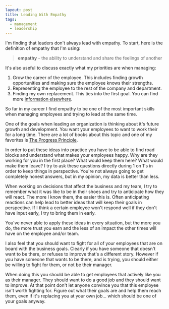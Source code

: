 ```yaml
---
layout: post
title: Leading With Empathy
tags:
  - management
  - leadership
---
```


I'm finding that leaders don't always lead with empathy. To start, here is the
definition of empathy that I'm using:

> **empathy** - the ability to understand and share the feelings of another

It's also useful to discuss exactly what my priorities are when managing:

1. Grow the career of the employee. This includes finding growth opportunities
and making sure the employee knows their strengths.
2. Representing the employee to the rest of the company and department.
3. Finding my own replacement. This ties into the first goal. You can find more
   [information
   elsewhere](https://www.hrbartender.com/2015/recruiting/your-goal-as-a-manager-find-your-replacement/).

So far in my career I find empathy to be one of the most important skills when
managing employees and trying to lead at the same time.

One of the goals when leading an organization is thinking about it's future
growth and development. You want your employees to want to work their for a long
time. There are a lot of books about this topic and one of my favorites is [The
Progress
Principle](https://hbr.org/product/the-progress-principle-using-small-wins-to-ignite-joy-engagement-and-creativity-at-work/10106-HBK-ENG).

In order to put these ideas into practice you have to be able to find road
blocks and understand what makes your employees happy. Why are they working for
you in the first place? What would keep them here? What would make them leave? I
try to ask these questions directly during 1 on 1's in order to keep things in
perspective. You're not always going to get completely honest answers, but in my
opinion, my data is better than less.

When working on decisions that affect the business and my team, I try to
remember what it was like to be in their shoes and try to anticipate how they
will react. The more I know them, the easier this is. Often anticipating
reactions can help lead to better ideas that will keep their goals in
perspective. If I think a certain employee won't respond well if they don't have
input early, I try to bring them in early.

You've never able to apply these ideas in every situation, but the more you do,
the more trust you earn and the less of an impact the other times will have on
the employee and/or team.

I also feel that you should want to fight for all of your employees that are on
board with the business goals. Clearly if you have someone that doesn't want to
be there, or refuses to improve that's a different story. However if you have
someone that wants to be there, and is trying, you should either be willing to
fight for them, or not be their manager.

When doing this you should be able to get employees that actively like you as
their manager. They should want to do a good job and they should want to
improve. At that point don't let anyone convince you that this employee isn't
worth fighting for. Figure out what their goals are and help them reach them,
even if it's replacing you at your own job... which should be one of your goals
anyway.
